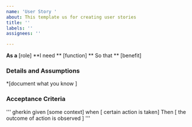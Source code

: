 ```yaml
---
name: 'User Story '
about: This template us for creating user stories
title: ''
labels: ''
assignees: ''

---
```


**As a**  [role]
**I need ** [function]
** So that ** [benefit]

### Details and Assumptions
*[document what you know ]

### Acceptance Criteria

''' gherkin 
given [some context]
when [ certain action is taken]
Then [ the outcome of action is observed ]
'''
